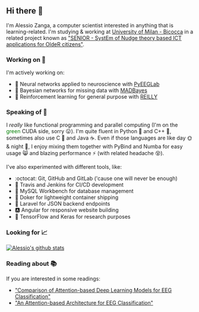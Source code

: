 ## Hi there 👋

I'm Alessio Zanga, a computer scientist interested in anything that is learning-related. I'm studying & working at [University of Milan - Bicocca](https://en.unimib.it/) in a related project known as ["SENIOR - SystEm of Nudge theory based ICT applications for OldeR citizens"](https://www.researchgate.net/publication/334365592_System_of_Nudge_Theory-Based_ICT_Applications_for_Older_Citizens_The_SENIOR_Project).

### Working on :construction_worker:

I'm actively working on:

- :brain: Neural networks applied to neuroscience with [PyEEGLab](https://github.com/AlessioZanga/PyEEGLab)
- :crystal_ball: Bayesian networks for missing data with [MADBayes](https://github.com/madlabunimib/MADBayes)
- :robot: Reinforcement learning for general purpose with [REILLY](https://github.com/AlessioZanga/REILLY)

### Speaking of :speech_balloon:

I *really* like functional programming and parallel computing (I'm on the <span style="color:green">green</span> CUDA side, sorry :stuck_out_tongue:). I'm quite fluent in Python :snake: and C++ :wrench:, sometimes also use C :hammer: and Java :coffee:. Even if those languages are like day :sun_with_face: & night :first_quarter_moon_with_face:, I enjoy mixing them together with PyBind and Numba for easy usage :smile_cat: and blazing performance :zap: (with related headache :dizzy_face:).

I've also experimented with different tools, like:

- :octocat: Git, GitHub and GitLab ('cause one will never be enough)
- :rocket: Travis and Jenkins for CI/CD development
- :dolphin: MySQL Workbench for database management
- :whale2: Doker for lightweight container shipping
- :office: Laravel for JSON backend endpoints
- :a: Angular for responsive website building
- :dart: TensorFlow and Keras for research purposes

### Looking for :chart_with_upwards_trend:

[![Alessio's github stats](https://github-readme-stats.vercel.app/api?username=AlessioZanga&show_icons=true)](https://github.com/anuraghazra/github-readme-stats)

### Reading about :books:

If you are interested in some readings:

- ["Comparison of Attention-based Deep Learning Models for EEG Classification"](https://arxiv.org/abs/2012.01074)
- ["An Attention-based Architecture for EEG Classification"](https://doi.org/10.5220/0008953502140219)
